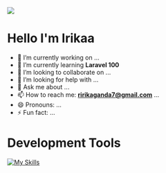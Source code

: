 
<img align="center" src="https://camo.githubusercontent.com/f51f965ff241224748bd9df673855b8e8c1ee6a1ebfd5b687ee087f8d7c2f67b/68747470733a2f2f6d69726f2e6d656469756d2e636f6d2f76322f726573697a653a6669743a313430302f302a7942764135436e455833536434616f642e676966">

<h1>Hello I'm Irikaa</h1>

- 🔭 I’m currently working on ...
- 🌱 I’m currently learning **Laravel 100**
- 👯 I’m looking to collaborate on ...
- 🤔 I’m looking for help with ...
- 💬 Ask me about ...
- 📫 How to reach me: **ririkaganda7@gmail.com** ...
- 😄 Pronouns: ...
- ⚡ Fun fact: ...
<h1>Development Tools</h1>

[![My Skills](https://skillicons.dev/icons?i=js,html,css,wasm,vue,laravel,mysql,aws,php,babel,bootstrap,cs,cpp,git,github,gitlab,nodejs,postman,sass,sqlite,stackoverflow,vite,webpack)](https://skillicons.dev)
